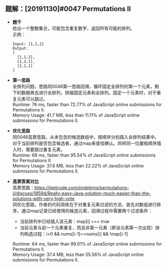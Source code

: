 ## 题解：[20191130]#0047 Permutations II
- **题干**   
给出一个整数集合，可能包含重复数字，返回所有可能的排列。      
示例：   
  ```
  Input: [1,1,2]
  Output:
  [
    [1,1,2],
    [1,2,1],
    [2,1,1]
  ]
  ```

- **第一思路**   
全排列问题，思路同0046第一思路回溯，循环固定全排列的第一个元素，剩下的数据再去进行全排列，拼接固定元素和全排列。固定一个元素时，对于重复元素可以跳过。   
Runtime: 76 ms, faster than 72.77% of JavaScript online submissions for Permutations II.   
Memory Usage: 41.7 MB, less than 11.11% of JavaScript online submissions for Permutations II.   

- **优化思路**   
同0046高票思路，从未包含的候选数组中，按顺序分别插入全排列结果中。对于当前排列是否包含候选者，通过map来查找确认。同样同一位置按顺序插入时，需要跳过重复元素。   
Runtime: 68 ms, faster than 95.54% of JavaScript online submissions for Permutations II.   
Memory Usage: 37.6 MB, less than 22.22% of JavaScript online submissions for Permutations II.   

- **高票答案对比**   
高票思路：https://leetcode.com/problems/permutations-ii/discuss/18594/Really-easy-Java-solution-much-easier-than-the-solutions-with-very-high-vote   
同优化思路，作者的代码简练在于对重复元素过滤的方法，首先对数组进行排序，通过map记录已经使用的候选元素，回溯过程中需要两个过滤条件：   
  - 当前排列中已经插入该元素：map[i] === true      
  - 当前元素与前一个元素重复，而且非第一元素（即该元素第一次出现）排列构造过程：i>0 && nums[i-1]==nums[i] && !map[i-1]   

  Runtime: 64 ms, faster than 99.01% of JavaScript online submissions for Permutations II.   
  Memory Usage: 37.4 MB, less than 55.56% of JavaScript online submissions for Permutations II.    
